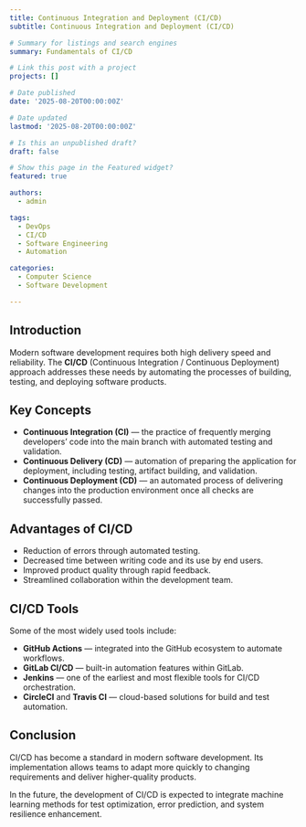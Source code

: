 ```yaml
---
title: Continuous Integration and Deployment (CI/CD)
subtitle: Continuous Integration and Deployment (CI/CD)

# Summary for listings and search engines
summary: Fundamentals of CI/CD 

# Link this post with a project
projects: []

# Date published
date: '2025-08-20T00:00:00Z'

# Date updated
lastmod: '2025-08-20T00:00:00Z'

# Is this an unpublished draft?
draft: false

# Show this page in the Featured widget?
featured: true

authors:
  - admin

tags:
  - DevOps
  - CI/CD
  - Software Engineering
  - Automation

categories:
  - Computer Science
  - Software Development

---
```


## Introduction  

Modern software development requires both high delivery speed and reliability. The **CI/CD** (Continuous Integration / Continuous Deployment) approach addresses these needs by automating the processes of building, testing, and deploying software products.  

## Key Concepts  

- **Continuous Integration (CI)** — the practice of frequently merging developers’ code into the main branch with automated testing and validation.  
- **Continuous Delivery (CD)** — automation of preparing the application for deployment, including testing, artifact building, and validation.  
- **Continuous Deployment (CD)** — an automated process of delivering changes into the production environment once all checks are successfully passed.  

## Advantages of CI/CD  

- Reduction of errors through automated testing.  
- Decreased time between writing code and its use by end users.  
- Improved product quality through rapid feedback.  
- Streamlined collaboration within the development team.  

## CI/CD Tools  

Some of the most widely used tools include:  

- **GitHub Actions** — integrated into the GitHub ecosystem to automate workflows.  
- **GitLab CI/CD** — built-in automation features within GitLab.  
- **Jenkins** — one of the earliest and most flexible tools for CI/CD orchestration.  
- **CircleCI** and **Travis CI** — cloud-based solutions for build and test automation.  

## Conclusion  

CI/CD has become a standard in modern software development. Its implementation allows teams to adapt more quickly to changing requirements and deliver higher-quality products.  

In the future, the development of CI/CD is expected to integrate machine learning methods for test optimization, error prediction, and system resilience enhancement.  

